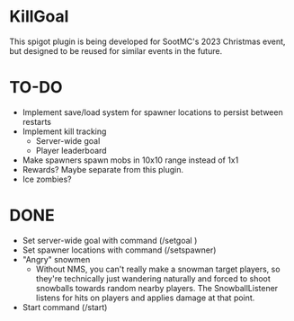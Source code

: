 # KillGoal

This spigot plugin is being developed for SootMC's 2023 Christmas event, but designed to be reused for similar events in the future.

# TO-DO
- Implement save/load system for spawner locations to persist between restarts
- Implement kill tracking
  - Server-wide goal
  - Player leaderboard
- Make spawners spawn mobs in 10x10 range instead of 1x1
- Rewards? Maybe separate from this plugin.
- Ice zombies?

# DONE
- Set server-wide goal with command (/setgoal <number>)
- Set spawner locations with command (/setspawner)
- "Angry" snowmen
  - Without NMS, you can't really make a snowman target players, so they're technically just wandering naturally and forced to shoot snowballs towards random nearby players. The SnowballListener listens for hits on players and applies damage at that point.
- Start command (/start)
